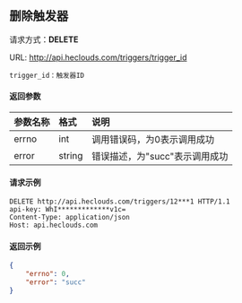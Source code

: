 ﻿删除触发器
---
请求方式：**DELETE**

URL: http://api.heclouds.com/triggers/trigger_id

    trigger_id：触发器ID


#### 返回参数
参数名称 | 格式 | 说明
:- | :- | :- 
errno | int | 调用错误码，为0表示调用成功
error | string | 错误描述，为"succ"表示调用成功

#### 请求示例
```text
DELETE http://api.heclouds.com/triggers/12***1 HTTP/1.1
api-key: WhI*************v1c=
Content-Type: application/json
Host: api.heclouds.com

```

#### 返回示例
```json
{
	"errno": 0,
	"error": "succ"
}
```
